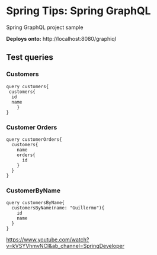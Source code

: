 # Spring Tips: Spring GraphQL

Spring GraphQL project sample

**Deploys onto:**
http://localhost:8080/graphiql

## Test queries

### Customers
```
query customers{
 customers{
  id
  name
    }
}
```
### Customer Orders
```
query customerOrders{
  customers{
    name
    orders{
      id
    }
  }
}
```

### CustomerByName
```
query customersByName{
  customersByName(name: "Guillermo"){
    id
    name
  }
}
```

https://www.youtube.com/watch?v=kVSYVhmvNCI&ab_channel=SpringDeveloper
